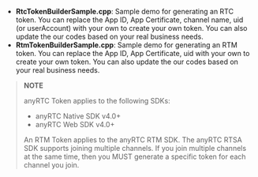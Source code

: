 - **RtcTokenBuilderSample.cpp**: Sample demo for generating an RTC token. You can replace the App ID, App Certificate, channel name, uid (or userAccount) with your own to create your own token. You can also update the our codes based on your real business needs.
- **RtmTokenBuilderSample.cpp**: Sample demo for generating an RTM token. You can replace the App ID, App Certificate, uid with your own to create your own token. You can also update the our codes based on your real business needs.

> <b>NOTE</b>
>
> anyRTC Token applies to the following SDKs: 
>
> - anyRTC Native SDK v4.0+
> - anyRTC Web SDK v4.0+
>
> An RTM Token applies to the anyRTC RTM SDK. 
> The anyRTC RTSA SDK supports joining multiple channels. If you join multiple channels at the same time, then you MUST generate a specific token for each channel you join. 
